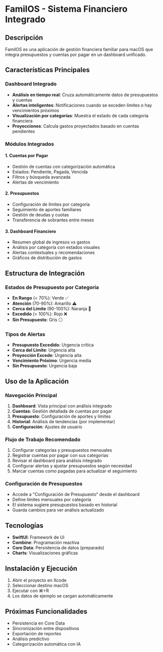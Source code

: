 # FamilOS - Sistema Financiero Integrado

## Descripción
FamilOS es una aplicación de gestión financiera familiar para macOS que integra presupuestos y cuentas por pagar en un dashboard unificado.

## Características Principales

### Dashboard Integrado
- **Análisis en tiempo real**: Cruza automáticamente datos de presupuestos y cuentas
- **Alertas inteligentes**: Notificaciones cuando se exceden límites o hay vencimientos próximos
- **Visualización por categorías**: Muestra el estado de cada categoría financiera
- **Proyecciones**: Calcula gastos proyectados basado en cuentas pendientes

### Módulos Integrados

#### 1. Cuentas por Pagar
- Gestión de cuentas con categorización automática
- Estados: Pendiente, Pagada, Vencida
- Filtros y búsqueda avanzada
- Alertas de vencimiento

#### 2. Presupuestos
- Configuración de límites por categoría
- Seguimiento de aportes familiares
- Gestión de deudas y cuotas
- Transferencia de sobrantes entre meses

#### 3. Dashboard Financiero
- Resumen global de ingresos vs gastos
- Análisis por categoría con estados visuales
- Alertas contextuales y recomendaciones
- Gráficos de distribución de gastos

## Estructura de Integración

### Estados de Presupuesto por Categoría
- **En Rango** (< 70%): Verde ✅
- **Atención** (70-90%): Amarillo ⚠️
- **Cerca del Límite** (90-100%): Naranja 🔶
- **Excedido** (> 100%): Rojo ❌
- **Sin Presupuesto**: Gris ⚪

### Tipos de Alertas
- **Presupuesto Excedido**: Urgencia crítica
- **Cerca del Límite**: Urgencia alta
- **Proyección Excede**: Urgencia alta
- **Vencimiento Próximo**: Urgencia media
- **Sin Presupuesto**: Urgencia baja

## Uso de la Aplicación

### Navegación Principal
1. **Dashboard**: Vista principal con análisis integrado
2. **Cuentas**: Gestión detallada de cuentas por pagar
3. **Presupuesto**: Configuración de aportes y límites
4. **Historial**: Análisis de tendencias (por implementar)
5. **Configuración**: Ajustes de usuario

### Flujo de Trabajo Recomendado
1. Configurar categorías y presupuestos mensuales
2. Registrar cuentas por pagar con sus categorías
3. Revisar el dashboard para análisis integrado
4. Configurar alertas y ajustar presupuestos según necesidad
5. Marcar cuentas como pagadas para actualizar el seguimiento

### Configuración de Presupuestos
- Accede a "Configuración de Presupuesto" desde el dashboard
- Define límites mensuales por categoría
- El sistema sugiere presupuestos basado en historial
- Guarda cambios para ver análisis actualizado

## Tecnologías
- **SwiftUI**: Framework de UI
- **Combine**: Programación reactiva
- **Core Data**: Persistencia de datos (preparado)
- **Charts**: Visualizaciones gráficas

## Instalación y Ejecución
1. Abrir el proyecto en Xcode
2. Seleccionar destino macOS
3. Ejecutar con ⌘+R
4. Los datos de ejemplo se cargan automáticamente

## Próximas Funcionalidades
- Persistencia en Core Data
- Sincronización entre dispositivos
- Exportación de reportes
- Análisis predictivo
- Categorización automática con IA

